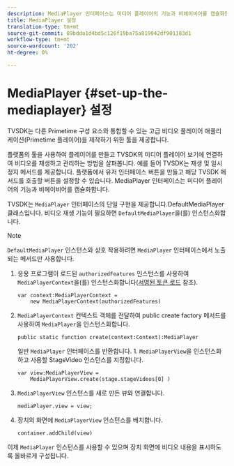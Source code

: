 ```yaml
---
description: MediaPlayer 인터페이스는 미디어 플레이어의 기능과 비헤이비어를 캡슐화합니다.
title: MediaPlayer 설정
translation-type: tm+mt
source-git-commit: 89bdda1d4bd5c126f19ba75a819942df901183d1
workflow-type: tm+mt
source-wordcount: '202'
ht-degree: 0%

---
```



# MediaPlayer {#set-up-the-mediaplayer} 설정

TVSDK는 다른 Primetime 구성 요소와 통합할 수 있는 고급 비디오 플레이어 애플리케이션(Primetime 플레이어)을 제작하기 위한 툴을 제공합니다.

플랫폼의 툴을 사용하여 플레이어를 만들고 TVSDK의 미디어 플레이어 보기에 연결하여 비디오를 재생하고 관리하는 방법을 살펴봅니다. 예를 들어 TVSDK는 재생 및 일시 정지 메서드를 제공합니다. 플랫폼에서 유저 인터페이스 버튼을 만들고 해당 TVSDK 메서드를 호출할 버튼을 설정할 수 있습니다. MediaPlayer 인터페이스는 미디어 플레이어의 기능과 비헤이비어를 캡슐화합니다.

TVSDK는 `MediaPlayer` 인터페이스의 단일 구현을 제공합니다.DefaultMediaPlayer 클래스입니다. 비디오 재생 기능이 필요하면 `DefaultMediaPlayer`을(를) 인스턴스화합니다.

>[!NOTE]
>
>`DefaultMediaPlayer` 인스턴스와 상호 작용하려면 `MediaPlayer` 인터페이스에서 노출되는 메서드만 사용합니다.

1. 응용 프로그램이 로드된 `authorizedFeatures` 인스턴스를 사용하여 `MediaPlayerContext`을(를) 인스턴스화합니다([서명된 토큰 로드](../../tvsdk-1.4-for-desktop-hls/t-psdk-dhls-1.4-configure/t-psdk-dhls-1.4-get-signed-token.md) 참조).

   ```
   var context:MediaPlayerContext =  
       new MediaPlayerContext(authorizedFeatures)
   ```

1. `MediaPlayerContext` 컨텍스트 객체를 전달하여 public create factory 메서드를 사용하여 `MediaPlayer`을 인스턴스화합니다.

   ```
   public static function create(context:Context):MediaPlayer
   ```

   일반 `MediaPlayer` 인터페이스를 반환합니다. 1. `MediaPlayerView`을 인스턴스화하고 사용할 StageVideo 인스턴스를 지정합니다.

   ```
   var view:MediaPlayerView =  
       MediaPlayerView.create(stage.stageVideos[0] )
   ```

1. `MediaPlayerView` 인스턴스를 새로 만든 뷰와 연결합니다.

   ```
   mediaPlayer.view = view;
   ```

1. 장치의 화면에 `MediaPlayerView` 인스턴스를 배치합니다.

   ```
   container.addChild(view)
   ```

이제 `MediaPlayer` 인스턴스를 사용할 수 있으며 장치 화면에 비디오 내용을 표시하도록 올바르게 구성됩니다.